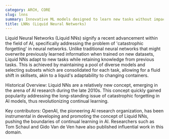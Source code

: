 ```yaml
---
category: ARCH, CORE
slug: lnns
summary: Innovative ML models designed to learn new tasks without impacting previously learnt tasks, thus preventing catastrophic forgetting.
title: LNNs (Liquid Neural Networks)
---
```


Liquid Neural Networks (Liquid NNs) signify a recent advancement within the field of AI, specifically addressing the problem of 'catastrophic forgetting' in neural networks. Unlike traditional neural networks that might overwrite previously learned information when trained on new datasets, Liquid NNs adapt to new tasks while retaining knowledge from previous tasks. This is achieved by maintaining a pool of diverse models and selecting subsets which are consolidated for each task, allowing for a fluid shift in skillsets, akin to a liquid's adaptability to changing containers.

Historical Overview: Liquid NNs are a relatively new concept, emerging in the arena of AI research during the late 2010s. This concept quickly gained popularity addressing the long-standing issue of catastrophic forgetting in AI models, thus revolutionizing continual learning.

Key contributors: OpenAI, the pioneering AI research organization, has been instrumental in developing and promoting the concept of Liquid NNs, pushing the boundaries of continual learning in AI. Researchers such as Tom Schaul and Gido Van de Ven have also published influential work in this domain.